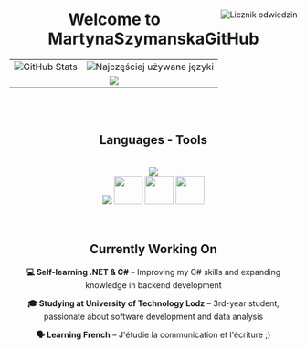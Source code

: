 <div align="center">
<img size = "50px" align= "right" src="https://komarev.com/ghpvc/?username=MartynaSzymanskaGitHub&color=blue" alt="Licznik odwiedzin"/>
<h1  align="center" size ="30px"> Welcome to  MartynaSzymanskaGitHub </h1>
<table align="center" <table align="center" border="0" cellspacing="0" cellpadding="0">
  <tr>
    <td>
      <img src="https://github-readme-stats.vercel.app/api?username=MartynaSzymanskaGitHub&show_icons=true&theme=radical" alt="GitHub Stats"/>
    </td>
    <td>
      <img src="https://github-readme-stats.vercel.app/api/top-langs/?username=MartynaSzymanskaGitHub&layout=compact&theme=radical" alt="Najczęściej używane języki"/>
    </td></tr>
  <tr>
    <td colspan="2" align="center">
      <img  src="https://streak-stats.demolab.com/?user=MartynaSzymanskaGitHub&theme=radical" >
    </td>
  </tr>
</table>
</div>

  <br>
  <br>

<h2 align="center"> Languages - Tools </h2>
<br/>
<div align="center">
  <img src="https://skillicons.dev/icons?i=react,html,css,vscode,github,figma,git" /> 
  <br>
  <img src="https://skillicons.dev/icons?i=c,java,mysql,nodejs,python,javascript" />
  <img src="https://cdn.jsdelivr.net/gh/devicons/devicon/icons/dot-net/dot-net-original.svg" width="50px"/>
  <img src="https://cdn.jsdelivr.net/gh/devicons/devicon/icons/oracle/oracle-original.svg" width="50px"/>
  <img src="https://cdn.jsdelivr.net/gh/devicons/devicon/icons/microsoftsqlserver/microsoftsqlserver-plain.svg" width="50px"/>
  <br>
</div>

  <br>
  <br>

<div align="center">
  <h2>Currently Working On</h2> 
  <p><strong>💻 Self-learning .NET & C#</strong> – Improving my C# skills and expanding knowledge in backend development</p>
  <p><strong>🎓 Studying at University of Technology Lodz</strong> – 3rd-year student, passionate about software development and data analysis</p>
  <p><strong>🗣️ Learning French</strong> – J'étudie la communication et l'écriture ;) </p>
</div>
